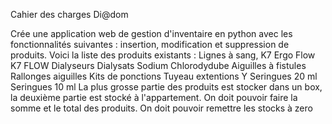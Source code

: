 Cahier des charges Di@dom

Crée une application web de gestion d'inventaire en python avec les fonctionnalités suivantes : 
insertion, 
modification 
et  suppression de produits. 
Voici la liste des produits existants : 
Lignes à sang,
K7 Ergo Flow
K7 FLOW
Dialyseurs
Dialysats 
Sodium
Chlorodydube
Aiguilles à fistules
Rallonges aiguilles
Kits de ponctions
Tuyeau extentions
Y
Seringues 20 ml
Seringues 10 ml
La plus grosse partie des produits est stocker dans un box, la deuxième partie est stocké à l'appartement.
On doit pouvoir faire la somme et le total des produits.
On doit pouvoir remettre les stocks à zero

